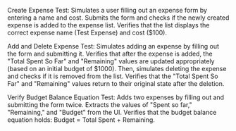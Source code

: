 Create Expense Test:
        Simulates a user filling out an expense form by entering a name and cost.
        Submits the form and checks if the newly created expense is added to the expense list.
        Verifies that the list displays the correct expense name (Test Expense) and cost ($100).

Add and Delete Expense Test:
        Simulates adding an expense by filling out the form and submitting it.
        Verifies that after the expense is added, the "Total Spent So Far" and "Remaining" values are updated appropriately (based on an initial budget of $1000).
        Then, simulates deleting the expense and checks if it is removed from the list.
        Verifies that the "Total Spent So Far" and "Remaining" values return to their original state after the deletion.

Verify Budget Balance Equation Test:
        Adds two expenses by filling out and submitting the form twice.
        Extracts the values of "Spent so far," "Remaining," and "Budget" from the UI.
        Verifies that the budget balance equation holds: Budget = Total Spent + Remaining.
